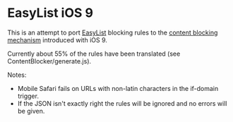 # EasyList iOS 9

This is an attempt to port [EasyList](https://easylist.adblockplus.org) blocking rules to the [content blocking mechanism](https://developer.apple.com/library/prerelease/ios/releasenotes/General/WhatsNewInSafari/Articles/Safari_9.html#//apple_ref/doc/uid/TP40014305-CH9-SW9) introduced with iOS 9.

Currently about 55% of the rules have been translated (see ContentBlocker/generate.js).

Notes:

- Mobile Safari fails on URLs with non-latin characters in the if-domain trigger.
- If the JSON isn't exactly right the rules will be ignored and no errors will be given.